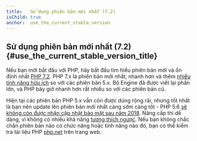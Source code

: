 ```yaml
---
title:   Sử dụng phiên bản mới nhất (7.2)
isChild: true
anchor:  use_the_current_stable_version
---
```


## Sử dụng phiên bản mới nhất (7.2) {#use_the_current_stable_version_title}

Nếu bạn mới bắt đầu với PHP, hãy bắt đầu tìm hiểu phiên bản mới và ổn định nhất [PHP 7.2][php-release]. PHP 7.x là phiên bản mới nhất, nhanh hơn và thêm [nhiều tính năng hữu ích](#language_highlights) so với các phiên bản 5.x. Bộ Engine đã được viết lại phần lớn, và PHP bây giờ nhanh hơn rất nhiều so với các phiên bản cũ.

Hiện tại các phiên bản PHP 5.x vẫn còn được dùng rộng rãi, nhưng tốt nhất là bạn nên update lên phiên bản mới nhất càng sớm càng tốt - PHP 5.6 [sẽ không còn được nhận cập nhật bảo mật sau năm 2018](http://php.net/supported-versions.php).  Nâng cấp thì dễ dàng, vì không có nhiều khả năng [tương thích ngược][php72-bc]. Nếu bạn không chắc chắn phiên bản nào có chức năng hoặc tính năng nào đó, bạn có thể kiểm tra tài liệu PHP [php.net][php-docs] trên trang web.

[php-release]: http://php.net/downloads.php
[php-docs]: http://php.net/manual/
[php72-bc]: http://php.net/manual/migration72.incompatible.php
